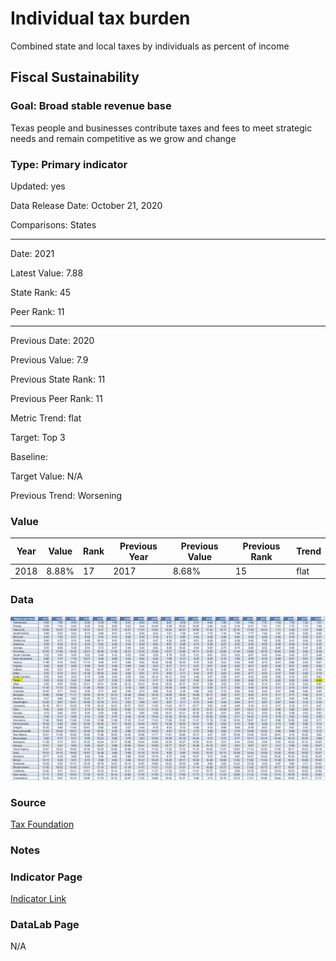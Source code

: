 # Individual tax burden

Combined state and local taxes by individuals as percent of income

## Fiscal Sustainability

### Goal: Broad stable revenue base

Texas people and businesses contribute taxes and fees to meet strategic needs and remain competitive as we grow and change

### Type: Primary indicator

Updated: yes

Data Release Date: October 21, 2020

Comparisons: States

----

Date: 2021

Latest Value: 7.88

State Rank: 45

Peer Rank: 11

----

Previous Date:  2020

Previous Value: 7.9

Previous State Rank:   11

Previous Peer Rank: 11


Metric Trend: flat

Target: Top 3

Baseline: 

Target Value: N/A

Previous Trend: Worsening



### Value

| Year      |  Value      | Rank        | Previous Year | Previous Value | Previous Rank | Trend | 
| ----------- | ----------- | ----------- | ----------- | ----------- | ----------- | -----------|
|   2018       |    8.88%    |    17      |    2017     |   8.68%     |    15       |  flat     | 

### Data

![data tax](./images/data_tax.PNG)

### Source

[Tax Foundation](https://taxfoundation.org/2021-state-business-tax-climate-index/)

<!-- [Wallet Hub](https://wallethub.com/edu/states-with-highest-lowest-tax-burden/20494)

[Tax Policy Center](https://www.taxpolicycenter.org/statistics/state-and-local-tax-revenue-percentage-personal-income)

[tpc](https://www.taxpolicycenter.org/statistics/state-and-local-tax-revenue-percentage-personal-income) -->

### Notes

### Indicator Page

[Indicator Link](https://indicators.texas2036.org/indicator/117)

### DataLab Page

N/A
